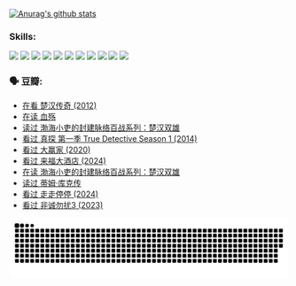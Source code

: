 
[![Anurag's github stats](https://github-readme-stats.vercel.app/api?username=w940853815)](https://github.com/anuraghazra/github-readme-stats)

### Skills:

<code><img height="32" src="https://cdn.jsdelivr.net/npm/simple-icons@v5/icons/python.svg"></code>
<code><img height="32" src="https://cdn.jsdelivr.net/npm/simple-icons@v5/icons/javascript.svg"></code>
<code><img height="32" src="https://cdn.jsdelivr.net/npm/simple-icons@v5/icons/django.svg"></code>
<code><img height="32" src="https://cdn.jsdelivr.net/npm/simple-icons@v5/icons/flask.svg"></code>
<code><img height="32" src="https://cdn.jsdelivr.net/npm/simple-icons@v5/icons/vuetify.svg"></code>
<code><img height="32" src="https://cdn.jsdelivr.net/npm/simple-icons@v5/icons/git.svg"></code>
<code><img height="32" src="https://cdn.jsdelivr.net/npm/simple-icons@v5/icons/docker.svg"></code>
<code><img height="32" src="https://cdn.jsdelivr.net/npm/simple-icons@v5/icons/postgresql.svg"></code>
<code><img height="32" src="https://cdn.jsdelivr.net/npm/simple-icons@v5/icons/elasticsearch.svg"></code>
<code><img height="32" src="https://cdn.jsdelivr.net/npm/simple-icons@v5/icons/macos.svg"></code>
<code><img height="32" src="https://cdn.jsdelivr.net/npm/simple-icons@v5/icons/linux.svg"></code>

### 🗣 豆瓣:

<!-- DOUBAN-ACTIVITIES:START -->
- [在看 楚汉传奇‎ (2012)](https://www.douban.com/people/136069238/status/4734155394/?_i=27936580)
- [在读 血殇](https://www.douban.com/people/136069238/status/4733755869/?_i=27936580)
- [读过 渤海小吏的封建脉络百战系列：楚汉双雄](https://www.douban.com/people/136069238/status/4733755519/?_i=27936580)
- [看过 真探 第一季 True Detective Season 1‎ (2014)](https://www.douban.com/people/136069238/status/4733073705/?_i=27936580)
- [看过 大赢家‎ (2020)](https://www.douban.com/people/136069238/status/4725658845/?_i=27936580)
- [看过 来福大酒店‎ (2024)](https://www.douban.com/people/136069238/status/4719785416/?_i=27936580)
- [在读 渤海小吏的封建脉络百战系列：楚汉双雄](https://www.douban.com/people/136069238/status/4700950146/?_i=27936580)
- [读过 蒂姆·库克传](https://www.douban.com/people/136069238/status/4700949869/?_i=27936580)
- [看过 走走停停‎ (2024)](https://www.douban.com/people/136069238/status/4684430230/?_i=27936580)
- [看过 非诚勿扰3‎ (2023)](https://www.douban.com/people/136069238/status/4676324100/?_i=27936580)
<!-- DOUBAN-ACTIVITIES:END -->


![Snake animation](https://raw.githubusercontent.com/w940853815/w940853815/output/github-contribution-grid-snake.svg)

<!--
**w940853815/w940853815** is a ✨ _special_ ✨ repository because its `README.md` (this file) appears on your GitHub profile.

Here are some ideas to get you started:

- 🔭 I’m currently working on ...
- 🌱 I’m currently learning ...
- 👯 I’m looking to collaborate on ...
- 🤔 I’m looking for help with ...
- 💬 Ask me about ...
- 📫 How to reach me: ...
- 😄 Pronouns: ...
- ⚡ Fun fact: ...
-->

